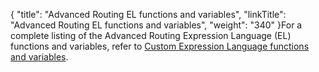 {
    "title": "Advanced Routing EL functions and variables",
    "linkTitle": "Advanced Routing EL functions and variables",
    "weight": "340"
}For a complete listing of the Advanced Routing Expression Language (EL) functions and variables, refer to [Custom Expression Language functions and variables](../../c_st_advanced_routing/r_st_custom_el_functions_variables).
